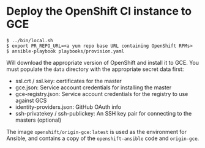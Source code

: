 # Deploy the OpenShift CI instance to GCE

    $ ../bin/local.sh
    $ export PR_REPO_URL=<a yum repo base URL containing OpenShift RPMs>
    $ ansible-playbook playbooks/provision.yaml

Will download the appropriate version of OpenShift and install it to
GCE. You must populate the `data` directory with the appropriate secret
data first:

* ssl.crt / ssl.key: certificates for the master
* gce.json: Service account credentials for installing the master
* gce-registry.json: Service account credentials for the registry to use against GCS
* identity-providers.json: GitHub OAuth info
* ssh-privatekey / ssh-publickey: An SSH key pair for connecting to the masters (optional)

The image `openshift/origin-gce:latest` is used as the environment for Ansible, and contains
a copy of the `openshift-ansible` code and `origin-gce`.